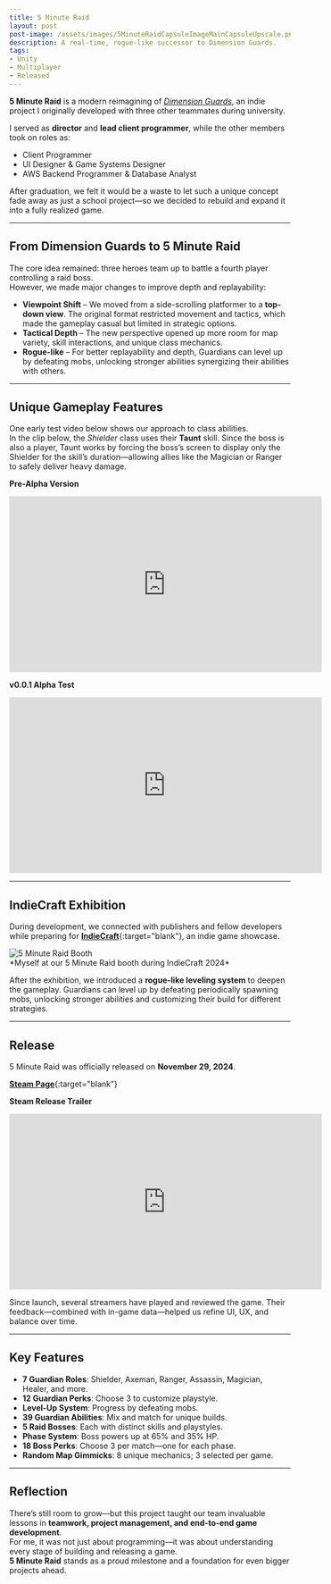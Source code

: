 ```yaml
---
title: 5 Minute Raid
layout: post
post-image: /assets/images/5MinuteRaidCapsuleImageMainCapsuleUpscale.png
description: A real-time, rogue-like successor to Dimension Guards. 
tags:
- Unity
- Multiplayer
- Released
---
```


**5 Minute Raid** is a modern reimagining of [*Dimension Guards*](/blog/Dimension-Guards), an indie project I originally developed with three other teammates during university.

I served as **director** and **lead client programmer**, while the other members took on roles as:
- Client Programmer
- UI Designer & Game Systems Designer
- AWS Backend Programmer & Database Analyst

After graduation, we felt it would be a waste to let such a unique concept fade away as just a school project—so we decided to rebuild and expand it into a fully realized game.

---

## From Dimension Guards to 5 Minute Raid
The core idea remained: three heroes team up to battle a fourth player controlling a raid boss.  
However, we made major changes to improve depth and replayability:

- **Viewpoint Shift** – We moved from a side-scrolling platformer to a **top-down view**. The original format restricted movement and tactics, which made the gameplay casual but limited in strategic options.
- **Tactical Depth** – The new perspective opened up more room for map variety, skill interactions, and unique class mechanics.
- **Rogue-like** – For better replayability and depth, Guardians can level up by defeating mobs, unlocking stronger abilities synergizing their abilities with others.

---

## Unique Gameplay Features
One early test video below shows our approach to class abilities.  
In the clip below, the *Shielder* class uses their **Taunt** skill. Since the boss is also a player, Taunt works by forcing the boss’s screen to display only the Shielder for the skill’s duration—allowing allies like the Magician or Ranger to safely deliver heavy damage.

**Pre-Alpha Version**
<iframe width="560" height="315" src="https://www.youtube.com/embed/hiU3X6Vqy4c" frameborder="0" allowfullscreen></iframe>

**v0.0.1 Alpha Test**
<iframe width="560" height="315" src="https://www.youtube.com/embed/--Xefx3aR0o" frameborder="0" allowfullscreen></iframe>

---

## IndieCraft Exhibition
During development, we connected with publishers and fellow developers while preparing for [**IndieCraft**](https://www.snip.or.kr/indiecraft/contents/idcrft-2024.do?schM=view&page=1&viewCount=999&id=17407&schBdcode=2024&schGroupCode=){:target="blank"}, an indie game showcase.

<div class="image-container">
  <img src="/assets/images/IndieCraft1.png" alt="5 Minute Raid Booth">
</div>
*Myself at our 5 Minute Raid booth during IndieCraft 2024*

After the exhibition, we introduced a **rogue-like leveling system** to deepen the gameplay. Guardians can level up by defeating periodically spawning mobs, unlocking stronger abilities and customizing their build for different strategies.

---

## Release
5 Minute Raid was officially released on **November 29, 2024**.

[**Steam Page**](https://store.steampowered.com/app/2936130/5_Minute_Raid/){:target="blank"}

**Steam Release Trailer**
<iframe width="560" height="315" src="https://www.youtube.com/embed/v--SuX_KI2g" frameborder="0" allowfullscreen></iframe>

Since launch, several streamers have played and reviewed the game. Their feedback—combined with in-game data—helped us refine UI, UX, and balance over time.

---

## Key Features
- **7 Guardian Roles**: Shielder, Axeman, Ranger, Assassin, Magician, Healer, and more.
- **12 Guardian Perks**: Choose 3 to customize playstyle.
- **Level-Up System**: Progress by defeating mobs.
- **39 Guardian Abilities**: Mix and match for unique builds.
- **5 Raid Bosses**: Each with distinct skills and playstyles.
- **Phase System**: Boss powers up at 65% and 35% HP.
- **18 Boss Perks**: Choose 3 per match—one for each phase.
- **Random Map Gimmicks**: 8 unique mechanics; 3 selected per game.

---

## Reflection
There’s still room to grow—but this project taught our team invaluable lessons in **teamwork, project management, and end-to-end game development**.  
For me, it was not just about programming—it was about understanding every stage of building and releasing a game.  
**5 Minute Raid** stands as a proud milestone and a foundation for even bigger projects ahead.
